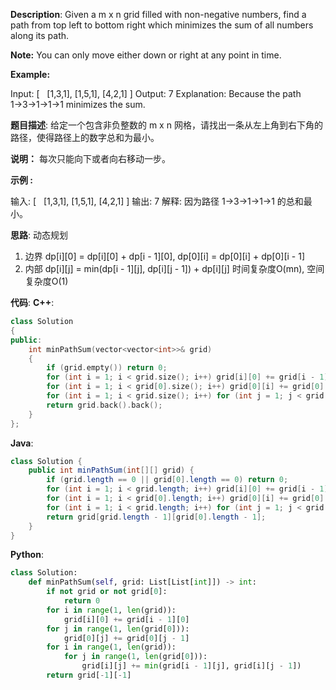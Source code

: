 __Description__:
Given a m x n grid filled with non-negative numbers, find a path from top left to bottom right which minimizes the sum of all numbers along its path.

__Note:__
You can only move either down or right at any point in time.

__Example:__

Input:
[
  [1,3,1],
  [1,5,1],
  [4,2,1]
]
Output: 7
Explanation: Because the path 1→3→1→1→1 minimizes the sum.

__题目描述__:
给定一个包含非负整数的 m x n 网格，请找出一条从左上角到右下角的路径，使得路径上的数字总和为最小。

__说明：__
每次只能向下或者向右移动一步。

__示例 :__

输入:
[
  [1,3,1],
  [1,5,1],
  [4,2,1]
]
输出: 7
解释: 因为路径 1→3→1→1→1 的总和最小。

__思路__:
动态规划
1. 边界 dp[i][0] = dp[i][0] + dp[i - 1][0], dp[0][i] = dp[0][i] + dp[0][i - 1]
2. 内部 dp[i][j] = min(dp[i - 1][j], dp[i][j - 1]) + dp[i][j]
时间复杂度O(mn), 空间复杂度O(1)

__代码__:
__C++__:
```C++
class Solution 
{
public:
    int minPathSum(vector<vector<int>>& grid) 
    {
        if (grid.empty()) return 0;
        for (int i = 1; i < grid.size(); i++) grid[i][0] += grid[i - 1][0];
        for (int i = 1; i < grid[0].size(); i++) grid[0][i] += grid[0][i - 1];
        for (int i = 1; i < grid.size(); i++) for (int j = 1; j < grid[0].size(); j++) grid[i][j] += min(grid[i - 1][j], grid[i][j - 1]);
        return grid.back().back();
    }
};
```

__Java__:
```Java
class Solution {
    public int minPathSum(int[][] grid) {
        if (grid.length == 0 || grid[0].length == 0) return 0;
        for (int i = 1; i < grid.length; i++) grid[i][0] += grid[i - 1][0];
        for (int i = 1; i < grid[0].length; i++) grid[0][i] += grid[0][i - 1];
        for (int i = 1; i < grid.length; i++) for (int j = 1; j < grid[0].length; j++) grid[i][j] += Math.min(grid[i - 1][j], grid[i][j - 1]);
        return grid[grid.length - 1][grid[0].length - 1];
    }
}
```

__Python__:
```Python
class Solution:
    def minPathSum(self, grid: List[List[int]]) -> int:
        if not grid or not grid[0]:
            return 0
        for i in range(1, len(grid)):
            grid[i][0] += grid[i - 1][0]
        for j in range(1, len(grid[0])):
            grid[0][j] += grid[0][j - 1]
        for i in range(1, len(grid)):
            for j in range(1, len(grid[0])):
                grid[i][j] += min(grid[i - 1][j], grid[i][j - 1])
        return grid[-1][-1]
```